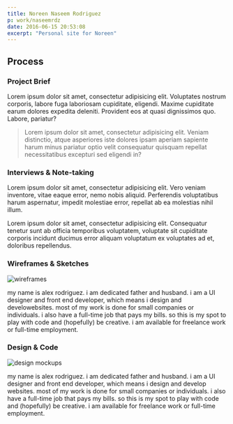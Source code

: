 ```yaml
---
title: Noreen Naseem Rodriguez
p: work/naseemrdz
date: 2016-06-15 20:53:08
excerpt: "Personal site for Noreen"
---
```

## Process

### Project Brief
Lorem ipsum dolor sit amet, consectetur adipisicing elit. Voluptates nostrum corporis, labore fuga laboriosam cupiditate, eligendi. Maxime cupiditate earum dolores expedita deleniti. Provident eos at quasi dignissimos quo. Labore, pariatur?


> Lorem ipsum dolor sit amet, consectetur adipisicing elit. Veniam distinctio, atque asperiores iste dolores ipsam aperiam sapiente harum minus pariatur optio velit consequatur quisquam repellat necessitatibus excepturi sed eligendi in?

### Interviews &amp; Note-taking
Lorem ipsum dolor sit amet, consectetur adipisicing elit. Vero veniam inventore, vitae eaque error, nemo nobis aliquid. Perferendis voluptatibus harum aspernatur, impedit molestiae error, repellat ab ea molestias nihil illum.

Lorem ipsum dolor sit amet, consectetur adipisicing elit. Consequatur tenetur sunt ab officia temporibus voluptatem, voluptate sit cupiditate corporis incidunt ducimus error aliquam voluptatum ex voluptates ad et, doloribus repellendus.

### Wireframes &amp; Sketches
![wireframes]("/img/work/noreen_wireframes.png")

my name is alex rodriguez. i am dedicated father and husband. i am a UI designer and front end developer, which means i design and develowebsites. most of my work is done for small companies or individuals. i also have a full-time job that pays my bills. so this is my spot to play with code and (hopefully) be creative. i am available for freelance work or full-time employment.



### Design &amp; Code

![design mockups]("/img/work/noreen-pages.png")


my name is alex rodriguez. i am dedicated father and husband. i am a UI designer and front end developer, which means i design and develop websites. most of my work is done for small companies or individuals. i also have a full-time job that pays my bills. so this is my spot to play with code and (hopefully) be creative. i am available for freelance work or full-time employment.
